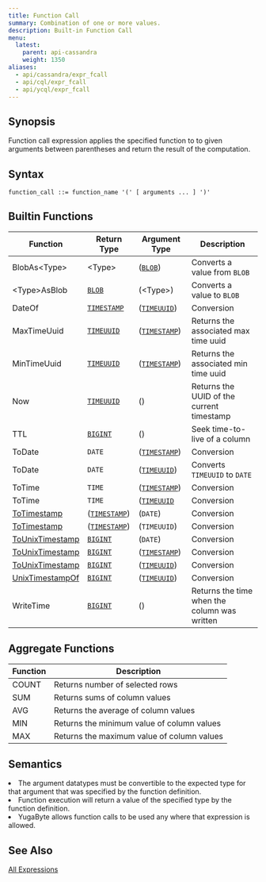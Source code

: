 ```yaml
---
title: Function Call
summary: Combination of one or more values.
description: Built-in Function Call
menu:
  latest:
    parent: api-cassandra
    weight: 1350
aliases:
  - api/cassandra/expr_fcall
  - api/cql/expr_fcall
  - api/ycql/expr_fcall
---
```


## Synopsis
Function call expression applies the specified function to to given arguments between parentheses and return the result of the computation.

## Syntax
```
function_call ::= function_name '(' [ arguments ... ] ')'
```

## Builtin Functions

| Function | Return Type | Argument Type | Description |
|----------|-------------|---------------|-------------|
| BlobAs\<Type> | \<Type> | ([`BLOB`](../type_blob)) | Converts a value from `BLOB` |
| \<Type>AsBlob | [`BLOB`](../type_blob) | (\<Type>) | Converts a value to `BLOB` |
| DateOf | [`TIMESTAMP`](../type_timestamp) | ([`TIMEUUID`](../type_uuid)) | Conversion |
| MaxTimeUuid | [`TIMEUUID`](../type_uuid) | ([`TIMESTAMP`](../type_timestamp)) | Returns the associated max time uuid  |
| MinTimeUuid | [`TIMEUUID`](../type_uuid) | ([`TIMESTAMP`](../type_timestamp)) | Returns the associated min time uuid  |
| Now | [`TIMEUUID`](../type_uuid) | () | Returns the UUID of the current timestamp |
| TTL | [`BIGINT`](../type_int) | (<AnyType>) | Seek time-to-live of a column |
| ToDate | `DATE` | ([`TIMESTAMP`](../type_timestamp)) | Conversion |
| ToDate | `DATE` | ([`TIMEUUID`](../type_uuid)) | Converts `TIMEUUID` to `DATE` |
| ToTime | `TIME` | ([`TIMESTAMP`](../type_timestamp))  | Conversion |
| ToTime | `TIME` | ([`TIMEUUID`](../type_uuid) | Conversion |
| [ToTimestamp](../function_datetime/#totimestamp) | ([`TIMESTAMP`](../type_timestamp))  | (`DATE`) | Conversion |
| [ToTimestamp](../function_datetime/#totimestamp) | ([`TIMESTAMP`](../type_timestamp)) | (`TIMEUUID`) | Conversion |
| [ToUnixTimestamp](../function_datetime/#tounixtimestamp) | [`BIGINT`](../type_int) | (`DATE`) | Conversion |
| [ToUnixTimestamp](../function_datetime/#tounixtimestamp) | [`BIGINT`](../type_int) | ([`TIMESTAMP`](../type_timestamp))  | Conversion |
| [ToUnixTimestamp](../function_datetime/#tounixtimestamp) | [`BIGINT`](../type_int) | ([`TIMEUUID`](../type_uuid)) | Conversion |
| [UnixTimestampOf](../function_datetime/#unixtimestampof) | [`BIGINT`](../type_int) | ([`TIMEUUID`](../type_uuid)) | Conversion |
| WriteTime | [`BIGINT`](../type_int) | (<AnyType>) | Returns the time when the column was written |

## Aggregate Functions

| Function | Description |
|----------|-------------|
| COUNT | Returns number of selected rows |
| SUM | Returns sums of column values |
| AVG | Returns the average of column values |
| MIN | Returns the minimum value of column values |
| MAX | Returns the maximum value of column values |

## Semantics

<li>The argument datatypes must be convertible to the expected type for that argument that was specified by the function definition.</li>
<li>Function execution will return a value of the specified type by the function definition.</li>
<li>YugaByte allows function calls to be used any where that expression is allowed.</li>

## See Also
[All Expressions](..##expressions)
